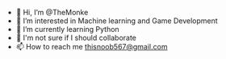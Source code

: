 - 👋 Hi, I’m @TheMonke
- 👀 I’m interested in Machine learning and Game Development
- 🌱 I’m currently learning Python
- 💞️ I'm not sure if I should collaborate
- 📫 How to reach me thisnoob567@gmail.com

<!---
TheMonke/TheMonke is a ✨ special ✨ repository because its `README.md` (this file) appears on your GitHub profile.
You can click the Preview link to take a look at your changes.
--->
